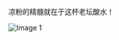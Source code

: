 凉粉的精髓就在于这杯老坛酸水！

![Image 1](https://files.e5n.cc/media_attachments/files/114/652/303/879/839/936/original/57498eb5d405a8a0.jpg)